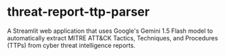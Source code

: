 # threat-report-ttp-parser
A Streamlit web application that uses Google's Gemini 1.5 Flash model to automatically extract MITRE ATT&amp;CK Tactics, Techniques, and Procedures (TTPs) from cyber threat intelligence reports.
